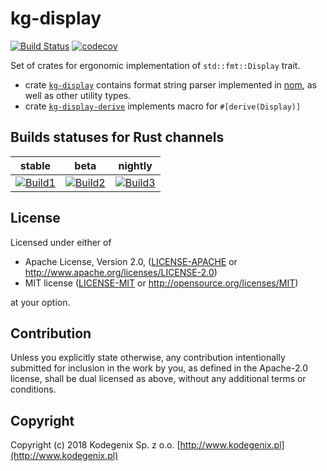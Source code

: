 # kg-display

[![Build Status](https://travis-ci.org/Kodegenix/kg-display.svg?branch=master)](https://travis-ci.org/Kodegenix/kg-display)
[![codecov](https://codecov.io/gh/kodegenix/kg-display/branch/master/graph/badge.svg)](https://codecov.io/gh/kodegenix/kg-display)

Set of crates for ergonomic implementation of `std::fmt::Display` trait.

* crate [`kg-display`](kg-display) contains format string parser implemented in [nom](https://github.com/Geal/nom), as well 
as other utility types.
* crate [`kg-display-derive`](kg-display-derive) implements macro for `#[derive(Display)]`

## Builds statuses for Rust channels

| stable            | beta              | nightly           |
|-------------------|-------------------|-------------------|
| [![Build1][3]][4] | [![Build2][2]][4] | [![Build3][1]][4] |

[1]: https://travis-matrix-badges.herokuapp.com/repos/kodegenix/kg-display/branches/master/1
[2]: https://travis-matrix-badges.herokuapp.com/repos/kodegenix/kg-display/branches/master/2
[3]: https://travis-matrix-badges.herokuapp.com/repos/kodegenix/kg-display/branches/master/3
[4]: https://travis-ci.org/kodegenix/kg-display

## License

Licensed under either of
* Apache License, Version 2.0, ([LICENSE-APACHE](LICENSE-APACHE) or http://www.apache.org/licenses/LICENSE-2.0)
* MIT license ([LICENSE-MIT](LICENSE-MIT) or http://opensource.org/licenses/MIT)

at your option.

## Contribution

Unless you explicitly state otherwise, any contribution intentionally submitted
for inclusion in the work by you, as defined in the Apache-2.0 license, shall be dual licensed as above, without any
additional terms or conditions.

## Copyright

Copyright (c) 2018 Kodegenix Sp. z o.o. [http://www.kodegenix.pl](http://www.kodegenix.pl)
